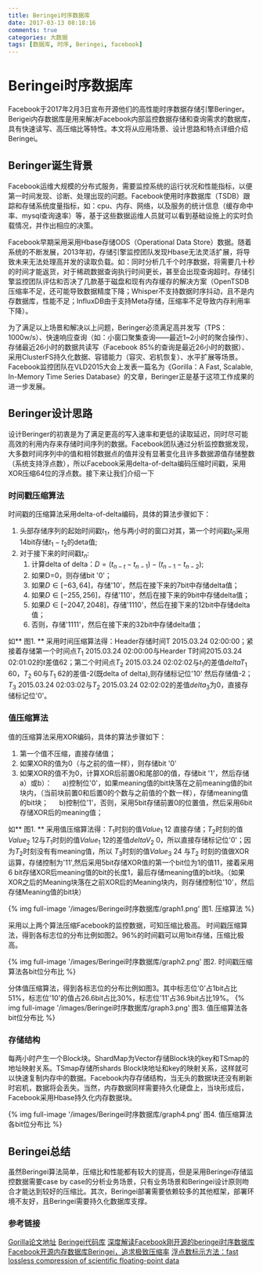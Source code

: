```yaml
---
title: Beringei时序数据库
date: 2017-03-13 08:18:16
comments: true
categories: 大数据
tags: [数据库, 时序, Beringei, facebook]
---
```


# Beringei时序数据库
Facebook于2017年2月3日宣布开源他们的高性能时序数据存储引擎Beringer。Berigei内存数据库是用来解决Facebook内部监控数据存储和查询需求的数据库，具有快速读写、高压缩比等特性。本文将从应用场景、设计思路和特点详细介绍Beringei。
## Beringer诞生背景
Facebook运维大规模的分布式服务，需要监控系统的运行状况和性能指标，以便第一时间发现、诊断、处理出现的问题。Facebook使用时序数据库（TSDB）跟踪和存储系统度量指标，如：cpu、内存、网络，以及服务的统计信息（缓存命中率、mysql查询速率）等，基于这些数据运维人员就可以看到基础设施上的实时负载情况，并作出相应的决策。

Facebook早期采用采用Hbase存储ODS（Operational Data Store）数据。随着系统的不断发展，2013年初，存储引擎监控团队发现Hbase无法灵活扩展，将导致未来无法处理高并发的读取负载。如：同时分析几千个时序数据，将需要几十秒的时间才能返货，对于稀疏数据查询执行时间更长，甚至会出现查询超时。存储引擎监控团队评估和否决了几款基于磁盘和现有内存缓存的解决方案（OpenTSDB压缩率不足，还可能导致数据精度下降；Whisper不支持数据时序抖动，且不是内存数据库，性能不足；InfluxDB由于支持Meta存储，压缩率不足导致内存利用率下降）。

为了满足以上场景和解决以上问题，Beringer必须满足高并发写（TPS：1000w/s）、快速响应查询（如：小窗口聚集查询——最近1~2小时的聚合操作）、存储最近26小时的数据共读写（Facebook 85%的查询是最近26小时的数据）、采用ClusterFS持久化数据、容错能力（容灾、宕机恢复）、水平扩展等场景。 Facebook监控团队在VLD2015大会上发表一篇名为《Gorilla：A Fast, Scalable, In-Memory Time Series Database》的文章，Beringer正是基于这项工作成果的进一步发展。

## Beringer设计思路
设计Beringer的初衷是为了满足更高的写入速率和更低的读取延迟，同时尽可能高效的利用内存来存储时间序列的数据。Facebook团队通过分析监控数据发现，大多数时间序列中的值和相邻数据点的值并没有显著变化且许多数据源值存储整数（系统支持浮点数），所以Facebook采用delta-of-delta编码压缩时间戳，采用XOR压缩64位的浮点数。接下来让我们介绍一下

### 时间戳压缩算法
时间戳的压缩算法采用delta-of-delta编码，具体的算法步骤如下：
1. 头部存储序列的起始时间戳$t_1$，他与两小时的窗口对其，第一个时间戳$t_0$采用14bit存储$t_1-t_2$的deta值;
2. 对于接下来的时间戳$t_n$:
    1. 计算delta of delta：$D=(t_{n-t}-t_{n-1})-(t_{n-1}-t_{n-2})$;
    2. 如果D=0，则存储bit '0'；
    3. 如果$D\in[-63, 64]$，存储'10'，然后在接下来的7bit中存储delta值；
    4. 如果$D\in[-255, 256]$，存储'110'，然后在接下来的9bit中存储delta值；
    5. 如果$D\in[-2047, 2048]$，存储'1110'，然后在接下来的12bit中存储delta值；
    6. 否则，存储'1111'，然后在接下来的32bit中存储delta值；

如** 图1. ** 采用时间压缩算法得：Header存储时间T 2015.03.24 02:00:00；紧接着存储第一个时间点$T_1$ 2015.03.24 02:00:00与Hearder T时间2015.03.24 02:01:02的$t$差值62；第二个时间点$T_2$ 2015.03.24 02:02:02与$t_1$的差值$deltaT_1$ 60，$T_2$ 60与$T_1$ 62的差值-2(既delta of delta),则存储标记位'10' 然后存储值-2；$T_3$ 2015.03.24 02:03:02与$T_2$ 2015.03.24 02:02:02的差值$delta_3$为0，直接存储标记位'0'。

### 值压缩算法
值的压缩算法采用XOR编码，具体的算法步骤如下：

1. 第一个值不压缩，直接存储值；
2. 如果XOR的值为0（与之前的值一样），则存储bit '0'
3. 如果XOR的值不为0，计算XOR后前置0和尾部0的值，存储bit '1'，然后存储a）或b）：
&emsp; a)控制位'0'，如果meaning值的bit块落在之前meaning值的bit块内，（当前块前置0和后置0的个数与之前值的个数一样），存储meaning值的bit块；
&emsp; b)控制位'1'，否则，采用5bit存储前置0的位置值，然后采用6bit存储XOR后的meaning值；

如** 图1. ** 采用值压缩算法得：$T_1$时刻的值$Value_1$ 12 直接存储；$T_2$时刻的值$Value_2$ 12与$T_1$时刻的值$Value_1$ 12的差值$deltaV_2$ 0，所以直接存储标记位'0'；因为$T_2$时刻没有有meaning值，所以   $T_3$时刻的值$Value_3$ 24 与$T_2$ 时刻的值做XOR运算，存储控制为'11',然后采用5bit存储XOR值的第一个bit位为1的值11，接着采用6 bit存储XOR后meaning值的bit的长度1，最后存储meaning值的bit块。（如果XOR之后的Meaning块落在之前XOR后的Meaning块内，则存储控制位'10'，然后存储Meaning值的bit块）

{% img full-image '/images/Beringei时序数据库/graph1.png' 图1. 压缩算法 %}

采用以上两个算法压缩Facebook的监控数据，可知压缩比极高。
时间戳压缩算法，得到各标志位的分布比例如图2。96%的时间戳可以用1bit存储，压缩比极高。

{% img full-image '/images/Beringei时序数据库/graph2.png' 图2. 时间戳压缩算法各bit位分布比 %}

分体值压缩算法，得到各标志位的分布比例如图3。其中标志位'0'占1bit占比51%，标志位'10'的值占26.6bit占比30%，标志位'11'占36.9bit占比19%。
{% img full-image '/images/Beringei时序数据库/graph3.png' 图3. 值压缩算法各bit位分布比 %}

### 存储结构
每两小时产生一个Block块。ShardMap为Vector存储Block块的key和TSmap的地址映射关系。TSmap存储所shards Block块地址和key的映射关系，这样就可以快速复制内存中的数据。Facebook内存存储结构，当无头的数据块还没有刷新时宕机，数据将会丢失。当然，内存数据同样需要持久化硬盘上，当块形成后，Facebook采用Hbase持久化内存数据块。

{% img full-image '/images/Beringei时序数据库/graph4.png' 图4. 值压缩算法各bit位分布比 %}

## Beringei总结
虽然Beringei算法简单，压缩比和性能都有较大的提高，但是采用Beringei存储监控数据需要case by case的分析业务场景，只有业务场景和Beringei设计原则吻合才能达到较好的压缩比。其次，Beringei部署需要依赖较多的其他框架，部署环境不友好，且Beringei需要持久化数据库支撑。

### 参考链接
[Gorilla论文地址](http://www.vldb.org/pvldb/vol8/p1816-teller.pdf)
[Beringei代码库](https://github.com/facebookincubator/beringei)
[深度解读Facebook刚开源的beringei时序数据库](https://yq.aliyun.com/articles/69354)
[Facebook开源内存数据库Beringei，追求极致压缩率](http://weixin.niurenqushi.com/article/2017-02-12/4766476.html)
[浮点数标示方法：fast lossless compression of scientific floating-point data](http://www.cnblogs.com/mlog/archive/2010/12/16/2456368.html)
